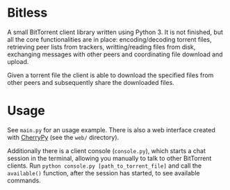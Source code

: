 # Bitless

A small BitTorrent client library written using Python 3. It is not finished, but all the core functionalities are in place: encoding/decoding torrent files, retrieving peer lists from trackers, writting/reading files from disk, exchanging messages with other peers and coordinating file download and upload.

Given a torrent file the client is able to download the specified files from other peers and subsequently share the downloaded files.

# Usage

See `main.py` for an usage example. There is also a web interface created with [CherryPy][cp] (see the `web/` directory).

Additionally there is a client console (`console.py`), which starts a chat session in the terminal, allowing you manually to talk to other BitTorrent clients. Run `python console.py [path_to_torrent_file]` and call the `available()` function, after the session has started, to see available commands.

[cp]: http://www.cherrypy.org/ "CherryPy"

